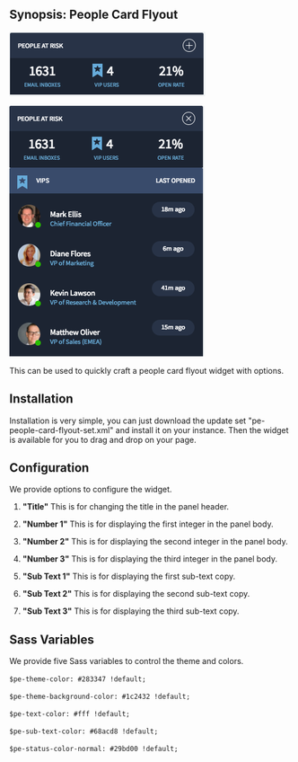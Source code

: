 ## Synopsis: People Card Flyout

![](../images/pe-people-card-flyout-1.png)

![](../images/pe-people-card-flyout-2.png)

This can be used to quickly craft a people card flyout widget with options.

## Installation

Installation is very simple, you can just download the update set "pe-people-card-flyout-set.xml" and install it on your instance. Then the widget is available for you to drag and drop on your page.

## Configuration

We provide options to configure the widget.

1. **"Title"** This is for changing the title in the panel header.

1. **"Number 1"** This is for displaying the first integer in the panel body.

1. **"Number 2"** This is for displaying the second integer in the panel body.

1. **"Number 3"** This is for displaying the third integer in the panel body.

1. **"Sub Text 1"** This is for displaying the first sub-text copy.

1. **"Sub Text 2"** This is for displaying the second sub-text copy.

1. **"Sub Text 3"** This is for displaying the third sub-text copy.

## Sass Variables

We provide five Sass variables to control the theme and colors.

`$pe-theme-color: #283347 !default;`

`$pe-theme-background-color: #1c2432 !default;`

`$pe-text-color: #fff !default;`

`$pe-sub-text-color: #68acd8 !default;`

`$pe-status-color-normal: #29bd00 !default;`